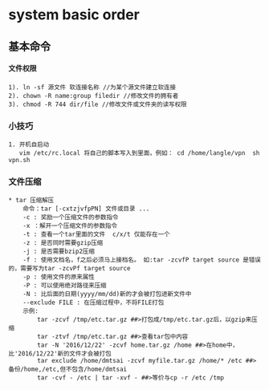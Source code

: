# system basic order

## 基本命令

#### 文件权限

    1). ln -sf 源文件 软连接名称 //为某个源文件建立软连接
    2). chown -R name:group filedir //修改文件的拥有者
    3). chmod -R 744 dir/file //修改文件或文件夹的读写权限


### 小技巧

    1. 开机自启动
       vim /etc/rc.local 将自己的脚本写入到里面，例如： cd /home/langle/vpn  sh vpn.sh


### 文件压缩
  
    * tar 压缩解压 
        命令：tar [-cxtzjvfpPN] 文件或目录 ...
        -c : 奖励一个压缩文件的参数指令
        -x ：解开一个压缩文件的参数指令
        -t : 查看一个tar里面的文件  c/x/t 仅能存在一个
        -z : 是否同时需要gzip压缩
        -j : 是否需要bzip2压缩
        -f : 使用文档名，f之后必须马上接档名。 如:tar -zcvfP target source 是错误的，需要写为tar -zcvPf target source
        -p : 使用文件的原来属性
        -P : 可以使用绝对路径来压缩
        -N : 比后面的日期(yyyy/mm/dd)新的才会被打包进新文件中
        --exclude FILE : 在压缩过程中，不将FILE打包
        示例:
            tar -zcvf /tmp/etc.tar.gz ##>打包成/tmp/etc.tar.gz后，以gzip来压缩
            tar -ztvf /tmp/etc.tar.gz ##>查看tar包中内容
            tar -N '2016/12/22' -zcvf home.tar.gz /home ##>在home中，比'2016/12/22'新的文件才会被打包
            tar exclude /home/dmtsai -zcvf myfile.tar.gz /home/* /etc ##>备份/home,/etc,但不包含/home/dmtsai
            tar -cvf - /etc | tar -xvf - ##>等价与cp -r /etc /tmp
            
